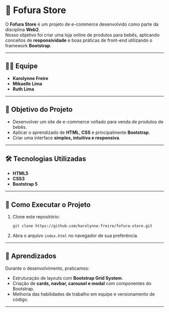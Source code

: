 # 🍼 Fofura Store

O **Fofura Store** é um projeto de e-commerce desenvolvido como parte da disciplina **Web2**.  
Nosso objetivo foi criar uma loja online de produtos para bebês, aplicando conceitos de **responsividade** e boas práticas de front-end utilizando o framework **Bootstrap**.  

---

## 👩‍💻 Equipe

- **Karolynne Freire**  
- **Mikaelle Lima**  
- **Ruth Lima**

---

## 🎯 Objetivo do Projeto

- Desenvolver um site de e-commerce voltado para venda de produtos de bebês.  
- Aplicar o aprendizado de **HTML**, **CSS** e principalmente **Bootstrap**.  
- Criar uma interface **simples, intuitiva e responsiva**.  

---

## 🛠️ Tecnologias Utilizadas

- **HTML5**  
- **CSS3**  
- **Bootstrap 5**  

---

## 🚀 Como Executar o Projeto

1. Clone este repositório:
   ```bash
   git clone https://github.com/karolynne-freire/fofura-store.git
   ```

2. Abra o arquivo `index.html` no navegador de sua preferência.

---

## 🌟 Aprendizados

Durante o desenvolvimento, praticamos:

* Estruturação de layouts com **Bootstrap Grid System**.
* Criação de **cards, navbar, carousel e modal** com componentes do Bootstrap.
* Melhoria das habilidades de trabalho em equipe e versionamento de código.

---




